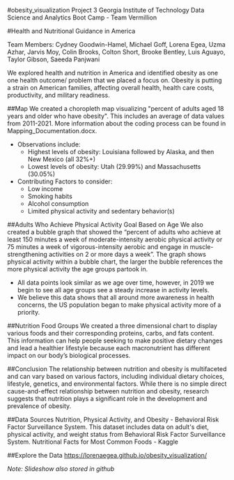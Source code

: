 #obesity_visualization
Project 3 Georgia Institute of Technology Data Science and Analytics Boot Camp - Team Vermillion

#Health and Nutritional Guidance in America

Team Members: Cydney Goodwin-Hamel, Michael Goff, Lorena Egea, Uzma Azhar, Jarvis Moy, Colin Brooks, Colton Short, Brooke Bentley, Luis Aguayo, Taylor Gibson, Saeeda Panjwani

We explored health and nutrition in America and identified obesity as one one health outcome/ problem that we placed a focus on. Obesity is putting a strain on American families, affecting overall health, health care costs, productivity, and military readiness.

##Map
We created a choropleth map visualizing "percent of adults aged 18 years and older who have obesity". This includes an average of data values from 2011-2021. More information about the coding process can be found in Mapping_Documentation.docx.
- Observations include: 
    - Highest levels of obesity: Louisiana followed by Alaska, and then New Mexico (all 32%+)
    - Lowest levels of obesity: Utah (29.99%) and Massachusetts (30.05%) 
- Contributing Factors to consider:
    - Low income 
    - Smoking habits
    - Alcohol consumption 
    - Limited physical activity and sedentary behavior(s)

##Adults Who Achieve Physical Activity Goal Based on Age
We also created a bubble graph that showed the “percent of adults who achieve at least 150 minutes a week of moderate-intensity aerobic physical activity or 75 minutes a week of vigorous-intensity aerobic and engage in muscle-strengthening activities on 2 or more days a week”. The graph shows physical activity within a  bubble chart, the larger the bubble references the more physical activity the age groups partook in.
- All data points look similar as we age over time, however, in 2019 we begin to see all age groups see a steady increase in activity levels.
- We believe this data shows that all around more awareness in health concerns, the US population began to make physical activity more of a priority.

##Nutrition Food Groups
We created a three dimensional chart to display various foods and their corresponding proteins, carbs, and fats content. 
This information can help people seeking to make positive dietary changes and lead a healthier lifestyle because each macronutrient has different impact on our body’s biological processes.

##Conclusion
The relationship between nutrition and obesity is multifaceted and can vary based on various factors, including individual dietary choices, lifestyle, genetics, and environmental factors. While there is no simple direct cause-and-effect relationship between nutrition and obesity, research suggests that nutrition plays a significant role in the development and prevalence of obesity.

##Data Sources
Nutrition, Physical Activity, and Obesity - Behavioral Risk Factor Surveillance System. This dataset includes data on adult's diet, physical activity, and weight status from Behavioral Risk Factor Surveillance System.
Nutritional Facts for Most Common Foods - Kaggle

##Explore the Data
https://lorenaegea.github.io/obesity_visualization/

*Note: Slideshow also stored in github*
